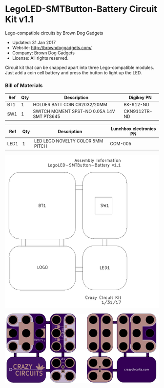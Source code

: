 <!--- start title --->
# LegoLED-SMTButton-Battery Circuit Kit v1.1
Lego-compatible circuits by Brown Dog Gadgets

- Updated: 31 Jan 2017
- Website: http://browndoggadgets.com/
- Company: Brown Dog Gadgets
- License: All rights reserved.

<!--- end title --->
Circuit kit that can be snapped apart into three Lego-compatible modules. Just add a coin cell battery and press the button to light up the LED.

### Bill of Materials

<!--- bom start --->
|Ref|Qty|Description|Digikey PN|
|---|---|-----------|------|
|BT1|1|HOLDER BATT COIN CR2032/20MM|BK-912-ND|
|SW1|1|SWITCH MOMENT SPST-NO 0.05A 14V SMT PTS645|CKN9112TR-ND|

|Ref|Qty|Description|Lunchbox electronics PN|
|---|---|-----------|------|
|LED1|1|LED LEGO NOVELTY COLOR 5MM PITCH|COM-005|

<!--- bom end --->
![Assembly Diagram](assembly.png)

![Gerber Preview](preview.png)

